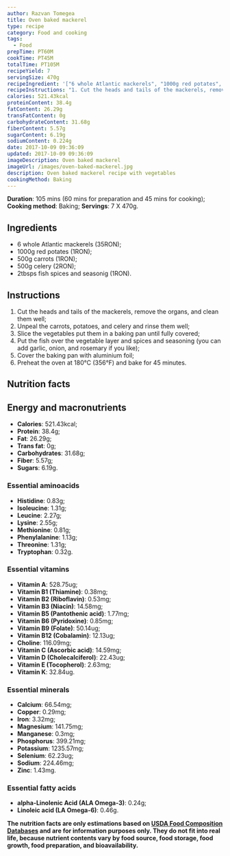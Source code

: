 ```yaml
---
author: Razvan Tomegea
title: Oven baked mackerel
type: recipe
category: Food and cooking
tags:
  - Food
prepTime: PT60M
cookTime: PT45M
totalTime: PT105M
recipeYield: 7
servingSize: 470g
recipeIngredient: '["6 whole Atlantic mackerels", "1000g red potates", "500g carrots", "500g celery", "2tbsps fish spices and seasonig"]'
recipeInstructions: "1. Cut the heads and tails of the mackerels, remove the organs, and clean them well;\n2. Unpeal the carrots, potatoes, and celery and rinse them well;\n3. Slice the vegetables put them in a baking pan until fully covered;\n4. Put the fish over the vegetable layer and spices and seasoning (you can add garlic, onion, and rosemary if you like);\n5. Cover the baking pan with aluminium foil;\n6. Preheat the oven at 180&deg;C (356&deg;F) and bake for 45 minutes."
calories: 521.43kcal
proteinContent: 38.4g
fatContent: 26.29g
transFatContent: 0g
carbohydrateContent: 31.68g
fiberContent: 5.57g
sugarContent: 6.19g
sodiumContent: 0.224g
date: 2017-10-09 09:36:09
updated: 2017-10-09 09:36:09
imageDescription: Oven baked mackerel
imageUrl: /images/oven-baked-mackerel.jpg
description: Oven baked mackerel recipe with vegetables
cookingMethod: Baking
---
```

**Duration**: 105 mins (60 mins for preparation and 45 mins for cooking);
**Cooking method**: Baking;
**Servings**: 7 X 470g.

## Ingredients
- 6 whole Atlantic mackerels (35RON);
- 1000g red potates (1RON);
- 500g carrots (1RON);
- 500g celery (2RON);
- 2tbsps fish spices and seasonig (1RON).
<!-- more -->

## Instructions
1. Cut the heads and tails of the mackerels, remove the organs, and clean them well;
2. Unpeal the carrots, potatoes, and celery and rinse them well;
3. Slice the vegetables put them in a baking pan until fully covered;
4. Put the fish over the vegetable layer and spices and seasoning (you can add garlic, onion, and rosemary if you like);
5. Cover the baking pan with aluminium foil;
6. Preheat the oven at 180&deg;C (356&deg;F) and bake for 45 minutes.

## Nutrition facts
## Energy and macronutrients
- **Calories**: 521.43kcal;
- **Protein**: 38.4g;
- **Fat**: 26.29g;
- **Trans fat**: 0g;
- **Carbohydrates**: 31.68g;
- **Fiber**: 5.57g;
- **Sugars**: 6.19g.

### Essential aminoacids
- **Histidine**: 0.83g;
- **Isoleucine**: 1.31g;
- **Leucine**: 2.27g;
- **Lysine**: 2.55g;
- **Methionine**: 0.81g;
- **Phenylalanine**: 1.13g;
- **Threonine**: 1.31g;
- **Tryptophan**: 0.32g.

### Essential vitamins
- **Vitamin A**: 528.75ug;
- **Vitamin B1 (Thiamine)**: 0.38mg;
- **Vitamin B2 (Riboflavin)**: 0.53mg;
- **Vitamin B3 (Niacin)**: 14.58mg;
- **Vitamin B5 (Pantothenic acid)**: 1.77mg;
- **Vitamin B6 (Pyridoxine)**: 0.85mg;
- **Vitamin B9 (Folate)**: 50.14ug;
- **Vitamin B12 (Cobalamin)**: 12.13ug;
- **Choline**: 116.09mg;
- **Vitamin C (Ascorbic acid)**: 14.59mg;
- **Vitamin D (Cholecalciferol)**: 22.43ug;
- **Vitamin E (Tocopherol)**: 2.63mg;
- **Vitamin K**: 32.84ug.

### Essential minerals
- **Calcium**: 66.54mg;
- **Copper**: 0.29mg;
- **Iron**: 3.32mg;
- **Magnesium**: 141.75mg;
- **Manganese**: 0.3mg;
- **Phosphorus**: 399.21mg;
- **Potassium**: 1235.57mg;
- **Selenium**: 62.23ug;
- **Sodium**: 224.46mg;
- **Zinc**: 1.43mg.

### Essential fatty acids
- **alpha-Linolenic Acid (ALA Omega-3)**: 0.24g;
- **Linoleic acid (LA Omega-6)**: 0.46g.

**The nutrition facts are only estimations based on [USDA Food Composition Databases](https://ndb.nal.usda.gov/ndb/search/list) and are for information purposes only. They do not fit into real life, because nutrient contents vary by food source, food storage, food growth, food preparation, and bioavailability.**
